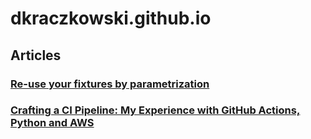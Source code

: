 # dkraczkowski.github.io

## Articles

### [Re-use your fixtures by parametrization](https://github.com/dkraczkowski/dkraczkowski.github.io/tree/main/articles/parametrize_your_fixutres)


### [Crafting a CI Pipeline: My Experience with GitHub Actions, Python and AWS](https://github.com/dkraczkowski/article-ci-pipeline)
